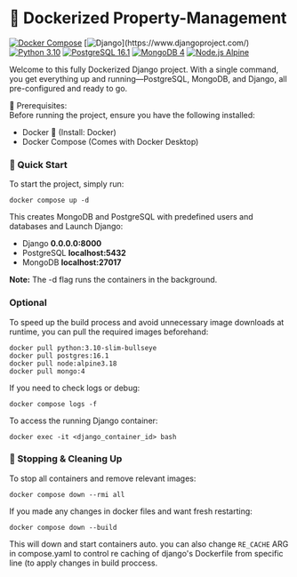 # 🐳 Dockerized Property-Management

[![Docker Compose](https://img.shields.io/badge/Docker%20Compose-Ready-blue.svg)](https://docs.docker.com/compose/)
[![Django](https://img.shields.io/badge/Django-5.1-blue?)](https://www.djangoproject.com/)
[![Python 3.10](https://img.shields.io/badge/Python-3.10-blue.svg)](https://www.python.org/downloads/release/python-3100/)
[![PostgreSQL 16.1](https://img.shields.io/badge/PostgreSQL-16.1-blue.svg)](https://www.postgresql.org/)
[![MongoDB 4](https://img.shields.io/badge/MongoDB-4-green.svg)](https://www.mongodb.com/try/download/community)
[![Node.js Alpine](https://img.shields.io/badge/Node.js-Alpine3.18-green.svg)](https://nodejs.org/en/)



Welcome to this fully Dockerized Django project. With a single command, you get everything up and running—PostgreSQL, MongoDB, and Django, all pre-configured and ready to go.  

📌 Prerequisites:  
Before running the project, ensure you have the following installed:

* Docker 🐳 (Install: Docker)
* Docker Compose (Comes with Docker Desktop)   

### 🚀 Quick Start

To start the project, simply run:
```
docker compose up -d
```

This creates MongoDB and PostgreSQL with predefined users and databases and Launch Django:
* Django **0.0.0.0:8000**
* PostgreSQL **localhost:5432**
* MongoDB	**localhost:27017**

**Note:** The -d flag runs the containers in the background.

### Optional

To speed up the build process and avoid unnecessary image downloads at runtime, you can pull the required images beforehand:
```
docker pull python:3.10-slim-bullseye
docker pull postgres:16.1
docker pull node:alpine3.18
docker pull mongo:4
```

If you need to check logs or debug:
```
docker compose logs -f
```
To access the running Django container:
```
docker exec -it <django_container_id> bash
```   


### 🧼 Stopping & Cleaning Up

To stop all containers and remove relevant images:
```
docker compose down --rmi all
```
If you made any changes in docker files and want fresh restarting:
```
docker compose down --build
```
This will down and start containers auto. you can also change `RE_CACHE` ARG in compose.yaml to control re caching of django's Dockerfile from specific line (to apply changes in build proccess.
